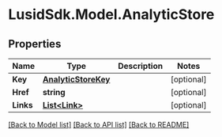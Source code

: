 # LusidSdk.Model.AnalyticStore
## Properties

Name | Type | Description | Notes
------------ | ------------- | ------------- | -------------
**Key** | [**AnalyticStoreKey**](AnalyticStoreKey.md) |  | [optional] 
**Href** | **string** |  | [optional] 
**Links** | [**List&lt;Link&gt;**](Link.md) |  | [optional] 

[[Back to Model list]](../README.md#documentation-for-models) [[Back to API list]](../README.md#documentation-for-api-endpoints) [[Back to README]](../README.md)

